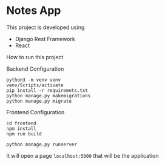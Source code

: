 # Notes App

This project is developed using
- Django Rest Framework
- React

How to run this project

Backend Configuration
```shell
python3 -m venv venv
venv/Scripts/activate
pip install -r requiremets.txt
python manage.py makemigrations
python manage.py migrate

```

Frontend Configuration
```shell
cd frontend
npm install
npm run build
```

```shell
python manage.py runserver
```

It will open a page `localhost:5000` that will be the application